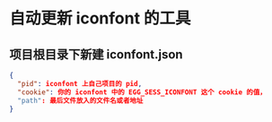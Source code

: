 # 自动更新 iconfont 的工具

## 项目根目录下新建 iconfont.json

``` json
{
  "pid": iconfont 上自己项目的 pid,
  "cookie": 你的 iconfont 中的 EGG_SESS_ICONFONT 这个 cookie 的值，
  "path": 最后文件放入的文件名或者地址
}
```

